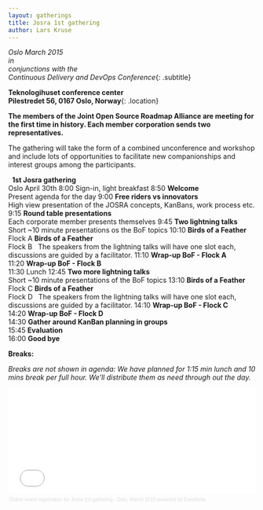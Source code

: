 ```yaml
---
layout: gatherings
title: Josra 1st gathering
author: Lars Kruse
---
```


_Oslo March 2015<br/>
in<br/>
conjunctions with the<br/>
Continuous Delivery and DevOps Conference_{: .subtitle}

__Teknologihuset conference center<br/>
Pilestredet 56, 0167 Oslo, Norway__{: .location}

__The members of the Joint Open Source Roadmap Alliance are meeting for the first time in history. Each member corporation sends two representatives.__

The gathering will take the form of a combined unconference and workshop and include lots of opportunities to facilitate new companionships and interest groups among the participants.


<agenda>
  <timeslot>
    <start>&nbsp;</start>
    <point class="header">
      <strong>1st Josra gathering</strong><br/>
      Oslo April 30th
    </point>
  </timeslot>

  <timeslot>
    <start>8:00</start>
    <point>Sign-in, light breakfast</point>
  </timeslot>

  <timeslot>
    <start>8:50</start>
    <point><strong>Welcome</strong><br/>Present agenda for the day</point>
  </timeslot>

  <timeslot>
    <start>9:00</start>
    <point>
      <strong>Free riders vs innovators</strong><br/>
      High view presentation of the JOSRA concepts, KanBans, work process etc.
    </point>
  </timeslot>

  <timeslot>
    <start>9:15</start>
    <point>
      <strong>Round table presentations</strong><br/>
      Each corporate member presents themselves
    </point>
  </timeslot>

  <timeslot>
    <start>9:45</start>
    <point>
      <strong>Two lightning talks</strong><br/>
      Short ~10 minute presentations os the BoF topics
    </point>
  </timeslot>


  <timeslot>
    <start>10:10</start>
    <point id="two-tracks">
      <strong>Birds of a Feather</strong>
      <br/>Flock A
    </point>
    <point id="two-tracks">
      <strong>Birds of a Feather</strong>
      <br/>Flock B
    </point>
  </timeslot>

  <timeslot>
    <start>&nbsp;</start>
    <point class="header">
      The speakers from the lightning talks will have one slot each,<br/>
      discussions are guided by a facilitator.
    </point>
  </timeslot>

  <timeslot>
    <start>11:10</start>
    <point>
      <strong>Wrap-up BoF - Flock A</strong><br/>
    </point>
  </timeslot>

  <timeslot>
    <start>11:20</start>
    <point>
      <strong>Wrap-up BoF - Flock B</strong><br/>
    </point>
  </timeslot>

  <timeslot>
    <start>11:30</start>
    <point class="break">Lunch</point>
  </timeslot>

  <timeslot>
    <start>12:45</start>
    <point>
      <strong>Two more lightning talks</strong><br/>
      Short ~10 minute presentations of the BoF topics
    </point>
  </timeslot>


  <timeslot>
    <start>13:10</start>
    <point id="two-tracks">
      <strong>Birds of a Feather</strong>
      <br/>Flock C
    </point>
    <point id="two-tracks">
      <strong>Birds of a Feather</strong>
      <br/>Flock D
    </point>
  </timeslot>

  <timeslot>
    <start>&nbsp;</start>
    <point class="header">
      The speakers from the lightning talks will have one slot each,<br/>
      discussions are guided by a facilitator.
    </point>
  </timeslot>

  <timeslot>
    <start>14:10</start>
    <point>
      <strong>Wrap-up BoF - Flock C</strong><br/>
    </point>
  </timeslot>

  <timeslot>
    <start>14:20</start>
    <point>
      <strong>Wrap-up BoF - Flock D</strong><br/>
    </point>
  </timeslot>

  <timeslot>
    <start>14:30</start>
    <point>
      <strong>Gather around KanBan planning in groups</strong><br/>
    </point>
  </timeslot>

  <timeslot>
    <start>15:45</start>
    <point>
      <strong>Evaluation</strong><br/>
    </point>
  </timeslot>

  <timeslot>
    <start>16:00</start>
    <point>
      <strong>Good bye</strong><br/>
    </point>
  </timeslot>


</agenda>

__Breaks:__

_Breaks are not shown in agenda: We have planned for 1:15 min lunch and 10 mins break per full hour. We'll distribute them as need through out the day._


<div style="width:100%; text-align:left;" ><iframe  src="//eventbrite.com/tickets-external?eid=16326701604&ref=etckt" frameborder="0" height="214" width="100%" vspace="0" hspace="0" marginheight="5" marginwidth="5" scrolling="auto" allowtransparency="true"></iframe><div style="font-family:Helvetica, Arial; font-size:10px; padding:5px 0 5px; margin:2px; width:100%; text-align:left;" ><a style="color:#ddd; text-decoration:none;" target="_blank" href="http://www.eventbrite.com/r/etckt">Online event registration</a><span style="color:#ddd;"> for </span><a style="color:#ddd; text-decoration:none;" target="_blank" href="https://www.eventbrite.com/e/josra-1st-gathering-oslo-march-2015-tickets-16326701604?ref=etckt">Josra 1st gathering - Oslo, March 2015</a> <span style="color:#ddd;">powered by</span> <a style="color:#ddd; text-decoration:none;" target="_blank" href="http://www.eventbrite.com?ref=etckt">Eventbrite</a></div></div>
